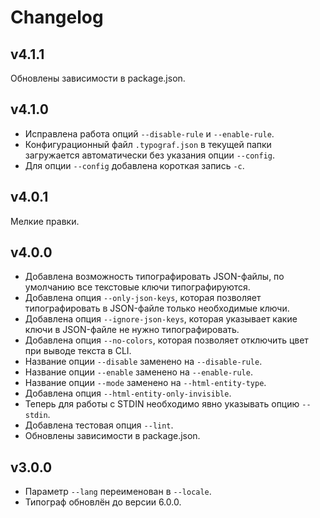 # Changelog

## v4.1.1
Обновлены зависимости в package.json.

## v4.1.0
- Исправлена работа опций `--disable-rule` и `--enable-rule`.
- Конфигурационный файл `.typograf.json` в текущей папки загружается автоматически без указания опции `--config`.
- Для опции `--config` добавлена короткая запись `-c`.

## v4.0.1
Мелкие правки. 

## v4.0.0
- Добавлена возможность типографировать JSON-файлы, по умолчанию все текстовые ключи типографируются.
- Добавлена опция `--only-json-keys`, которая позволяет типографировать в JSON-файле только необходимые ключи.
- Добавлена опция `--ignore-json-keys`, которая указывает какие ключи в JSON-файле не нужно типографировать.
- Добавлена опция `--no-colors`, которая позволяет отключить цвет при выводе текста в CLI.
- Название опции `--disable` заменено на `--disable-rule`.
- Название опции `--enable` заменено на `--enable-rule`.
- Название опции `--mode` заменено на `--html-entity-type`.
- Добавлена опция `--html-entity-only-invisible`.
- Теперь для работы с STDIN необходимо явно указывать опцию `--stdin`.
- Добавлена тестовая опция `--lint`.
- Обновлены зависимости в package.json.

## v3.0.0
- Параметр `--lang` переименован в `--locale`.
- Типограф обновлён до версии 6.0.0.
